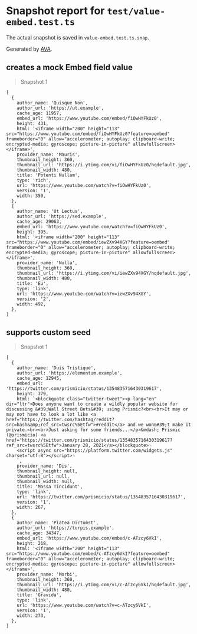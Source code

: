 # Snapshot report for `test/value-embed.test.ts`

The actual snapshot is saved in `value-embed.test.ts.snap`.

Generated by [AVA](https://avajs.dev).

## creates a mock Embed field value

> Snapshot 1

    [
      {
        author_name: 'Quisque Non',
        author_url: 'https://ut.example',
        cache_age: 11957,
        embed_url: 'https://www.youtube.com/embed/fiOwHYFkUz0',
        height: 431,
        html: '<iframe width="200" height="113" src="https://www.youtube.com/embed/fiOwHYFkUz0?feature=oembed" frameborder="0" allow="accelerometer; autoplay; clipboard-write; encrypted-media; gyroscope; picture-in-picture" allowfullscreen></iframe>',
        provider_name: 'Mauris',
        thumbnail_height: 360,
        thumbnail_url: 'https://i.ytimg.com/vi/fiOwHYFkUz0/hqdefault.jpg',
        thumbnail_width: 480,
        title: 'Potenti Nullam',
        type: 'rich',
        url: 'https://www.youtube.com/watch?v=fiOwHYFkUz0',
        version: '1',
        width: 350,
      },
      {
        author_name: 'Ut Lectus',
        author_url: 'https://sed.example',
        cache_age: 29063,
        embed_url: 'https://www.youtube.com/watch?v=fiOwHYFkUz0',
        height: 395,
        html: '<iframe width="200" height="113" src="https://www.youtube.com/embed/iewZXv94XGY?feature=oembed" frameborder="0" allow="accelerometer; autoplay; clipboard-write; encrypted-media; gyroscope; picture-in-picture" allowfullscreen></iframe>',
        provider_name: 'Nulla',
        thumbnail_height: 360,
        thumbnail_url: 'https://i.ytimg.com/vi/iewZXv94XGY/hqdefault.jpg',
        thumbnail_width: 480,
        title: 'Eu',
        type: 'link',
        url: 'https://www.youtube.com/watch?v=iewZXv94XGY',
        version: '2',
        width: 492,
      },
    ]

## supports custom seed

> Snapshot 1

    [
      {
        author_name: 'Duis Tristique',
        author_url: 'https://elementum.example',
        cache_age: 12945,
        embed_url: 'https://twitter.com/prismicio/status/1354835716430319617',
        height: 379,
        html: `<blockquote class="twitter-tweet"><p lang="en" dir="ltr">Does anyone want to create a wildly popular website for discussing &#39;Wall Street Bets&#39; using Prismic?<br><br>It may or may not have to look a lot like <a href="https://twitter.com/hashtag/reddit?src=hash&amp;ref_src=twsrc%5Etfw">#reddit</a> and we won&#39;t make it private.<br><br>Just asking for some friends...</p>&mdash; Prismic (@prismicio) <a href="https://twitter.com/prismicio/status/1354835716430319617?ref_src=twsrc%5Etfw">January 28, 2021</a></blockquote>␊
        <script async src="https://platform.twitter.com/widgets.js" charset="utf-8"></script>␊
        `,
        provider_name: 'Dis',
        thumbnail_height: null,
        thumbnail_url: null,
        thumbnail_width: null,
        title: 'Massa Tincidunt',
        type: 'link',
        url: 'https://twitter.com/prismicio/status/1354835716430319617',
        version: '1',
        width: 267,
      },
      {
        author_name: 'Platea Dictumst',
        author_url: 'https://turpis.example',
        cache_age: 34347,
        embed_url: 'https://www.youtube.com/embed/c-ATzcy6VkI',
        height: 218,
        html: '<iframe width="200" height="113" src="https://www.youtube.com/embed/c-ATzcy6VkI?feature=oembed" frameborder="0" allow="accelerometer; autoplay; clipboard-write; encrypted-media; gyroscope; picture-in-picture" allowfullscreen></iframe>',
        provider_name: 'Morbi',
        thumbnail_height: 360,
        thumbnail_url: 'https://i.ytimg.com/vi/c-ATzcy6VkI/hqdefault.jpg',
        thumbnail_width: 480,
        title: 'Gravida',
        type: 'link',
        url: 'https://www.youtube.com/watch?v=c-ATzcy6VkI',
        version: '1',
        width: 273,
      },
    ]
